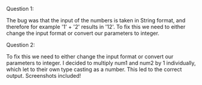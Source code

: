 Question 1: 

The bug was that the input of the numbers is taken in String format, and therefore for example '1' + '2' results in '12'. To fix this we need to either change the input format or convert our parameters to integer.

Question 2:

To fix this we need to either change the input format or convert our parameters to integer. I decided to multiply num1 and num2 by 1 individually, which let to their own type casting as a number. This led to the correct output. Screenshots included! 